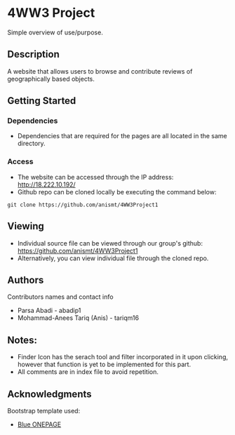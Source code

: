 # 4WW3 Project

Simple overview of use/purpose.

## Description

 A website that allows users to browse and contribute reviews of   geographically based objects.

## Getting Started

### Dependencies

* Dependencies that are required for the pages are all located in the same directory.


### Access

* The website can be accessed through the IP address: http://18.222.10.192/
* Github repo can be cloned locally be executing the command below:

```
git clone https://github.com/anismt/4WW3Project1
```

## Viewing

* Individual source file can be viewed through our group's github: https://github.com/anismt/4WW3Project1
* Alternatively, you can view individual file through the cloned repo.


## Authors

Contributors names and contact info

* Parsa Abadi - abadip1
* Mohammad-Anees Tariq (Anis) - tariqm16

## Notes:
* Finder Icon has the serach tool and filter incorporated in it upon clicking, however that function is yet to be implemented for this part.
* All comments are in index file to avoid repetition.

## Acknowledgments

Bootstrap template used:
* [Blue ONEPAGE](https://themefisher.com/products/blue-free-onepage-responsive-corporate-template/)
